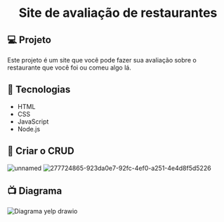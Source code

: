 <h1 align="center">
      Site de avaliação de restaurantes 
</h1>

## 💻 Projeto

Este projeto é um site que você pode fazer sua avaliação sobre o restaurante que você foi ou comeu algo lá.

## 🚀 Tecnologias

- HTML
- CSS
- JavaScript
- Node.js

## 📝 Criar o CRUD
  
![unnamed](https://github.com/Fuzelador/yelp/assets/95886821/ed363883-2826-4406-9909-4e08e87d2c69) 
![277724865-923da0e7-92fc-4ef0-a251-4e4d8f5d5226](https://github.com/Fuzelador/yelp/assets/95886821/b8cb2627-4322-4685-97fc-4c546436da11)

## 📺 Diagrama 

![Diagrama yelp drawio](https://github.com/Fuzelador/yelp/assets/95886821/ac4e0d91-0c7d-4a87-831e-eea280d2faa8)
